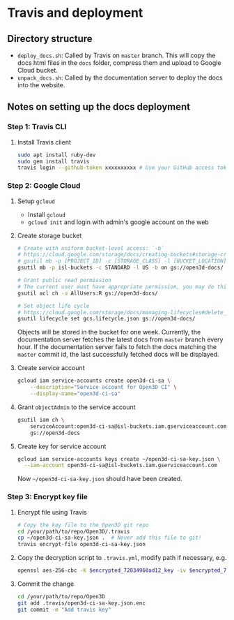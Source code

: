 # Travis and deployment

## Directory structure

- `deploy_docs.sh`: Called by Travis on `master` branch. This will copy the docs
  html files in the `docs` folder, compress them and upload to Google Cloud
  bucket.
- `unpack_docs.sh`: Called by the documentation server to deploy the docs into
  the website.

## Notes on setting up the docs deployment

### Step 1: Travis CLI

1. Install Travis client

   ```bash
   sudo apt install ruby-dev
   sudo gem install travis
   travis login --github-token xxxxxxxxxx # Use your GitHub access token
   ```

### Step 2: Google Cloud

1. Setup `gcloud`

   - Install `gcloud`
   - `gcloud init` and login with admin's google account on the web

2. Create storage bucket

   ```bash
   # Create with uniform bucket-level access: `-b`
   # https://cloud.google.com/storage/docs/creating-buckets#storage-create-bucket-gsutil
   # gsutil mb -p [PROJECT_ID] -c [STORAGE_CLASS] -l [BUCKET_LOCATION] -b on gs://[BUCKET_NAME]/
   gsutil mb -p isl-buckets -c STANDARD -l US -b on gs://open3d-docs/

   # Grant public read permission
   # The current user must have appropriate permission, you may do this in the web interface
   gsutil acl ch -u AllUsers:R gs://open3d-docs/

   # Set object life cycle
   # https://cloud.google.com/storage/docs/managing-lifecycles#delete_an_object
   gsutil lifecycle set gcs.lifecycle.json gs://open3d-docs/
   ```

   Objects will be stored in the bucket for one week. Currently, the
   documentation server fetches the latest docs from `master` branch every hour.
   If the documentation server fails to fetch the docs matching the `master`
   commit id, the last successfully fetched docs will be displayed.

3. Create service account

   ```bash
   gcloud iam service-accounts create open3d-ci-sa \
       --description="Service account for Open3D CI" \
       --display-name="open3d-ci-sa"
   ```

4. Grant `objectAdmin` to the service account

   ```bash
   gsutil iam ch \
       serviceAccount:open3d-ci-sa@isl-buckets.iam.gserviceaccount.com:objectAdmin \
       gs://open3d-docs
   ```

5. Create key for service account

   ```bash
   gcloud iam service-accounts keys create ~/open3d-ci-sa-key.json \
     --iam-account open3d-ci-sa@isl-buckets.iam.gserviceaccount.com
   ```

   Now `~/open3d-ci-sa-key.json` should have been created.

### Step 3: Encrypt key file

1. Encrypt file using Travis

   ```bash
   # Copy the key file to the Open3D git repo
   cd /your/path/to/repo/Open3D/.travis
   cp ~/open3d-ci-sa-key.json .  # Never add this file to git!
   travis encrypt-file open3d-ci-sa-key.json
   ```

2. Copy the decryption script to `.travis.yml`, modify path if necessary, e.g.

   ```bash
   openssl aes-256-cbc -K $encrypted_72034960ad12_key -iv $encrypted_72034960ad12_iv -in open3d-ci-sa-key.json.enc -out open3d-ci-sa-key.json -d
   ```

3. Commit the change

   ```bash
   cd /your/path/to/repo/Open3D
   git add .travis/open3d-ci-sa-key.json.enc
   git commit -m "Add travis key"
   ```
